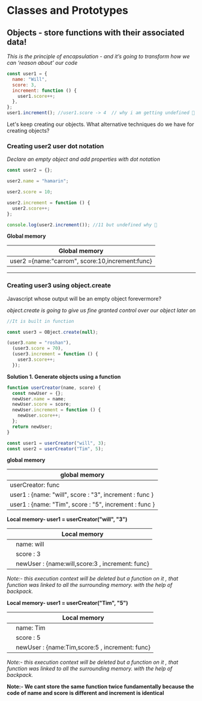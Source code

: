 # Classes and Prototypes

## Objects - store functions with their associated data!

_This is the principle of encapsulation - and it’s going to transform how we can ‘reason about’ our code_

```javascript
const user1 = {
  name: "Will",
  score: 3,
  increment: function () {
    user1.score++;
  },
};
user1.increment(); //user1.score -> 4  // why i am getting undefined 🤔
```

Let's keep creating our objects. What alternative techniques do we have for creating objects?

### Creating user2 user dot notation

_Declare an empty object and add properties with dot notation_

```javascript
const user2 = {};

user2.name = "hamarin";

user2.score = 10;

user2.increment = function () {
  user2.score++;
};

console.log(user2.increment()); //11 but undefined why 🤔
```

**Global memory**

| Global memory                                   |
| ----------------------------------------------- |
| user2 ={name:"carrom", score:10,increment:func} |

---

### Creating user3 using object.create

Javascript whose output will be an empty object forevermore?

_object.create is going to give us fine granted control over our object later on_

```javascript
//It is built in function

const user3 = OBject.create(null);

(user3.name = "roshan"),
  (user3.score = 70),
  (user3.increment = function () {
    user3.score++;
  });
```

**Solution 1. Generate objects using a function**

```javascript
function userCreator(name, score) {
  const newUser = {};
  newUser.name = name;
  newUser.score = score;
  newUser.increment = function () {
    newUser.score++;
  };
  return newUser;
}

const user1 = userCreator("will", 3);
const user2 = userCreator("Tim", 5);
```

**global memory**

| global memory                                          |
| ------------------------------------------------------ |
| userCreator: func                                      |
| user1 : {name: "will", score : "3", increment : func } |
| user1 : {name: "Tim", score : "5", increment : func }  |

**Local memory- user1 = userCreator("will", "3")**

|     | Local memory                                    |
| --- | ----------------------------------------------- |
|     | name: will                                      |
|     | score : 3                                       |
|     | newUser : {name:will,score:3 , increment: func} |

_Note:- this execution context will be deleted but a function on it , that function was linked to all the surrounding memory. with the help of backpack._

**Local memory- user1 = userCreator("Tim", "5")**

|     | Local memory                                   |
| --- | ---------------------------------------------- |
|     | name: Tim                                      |
|     | score : 5                                      |
|     | newUser : {name:Tim,score:5 , increment: func} |

_Note:- this execution context will be deleted but a function on it , that function was linked to all the surrounding memory. with the help of backpack._



**Note:- We cant store the same function twice fundamentally because the code of name and score is different and increment is identical**